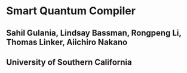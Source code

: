 # Smart Quantum Compiler 
## Sahil Gulania, Lindsay Bassman, Rongpeng Li, Thomas Linker, Aiichiro Nakano
## University of Southern California

